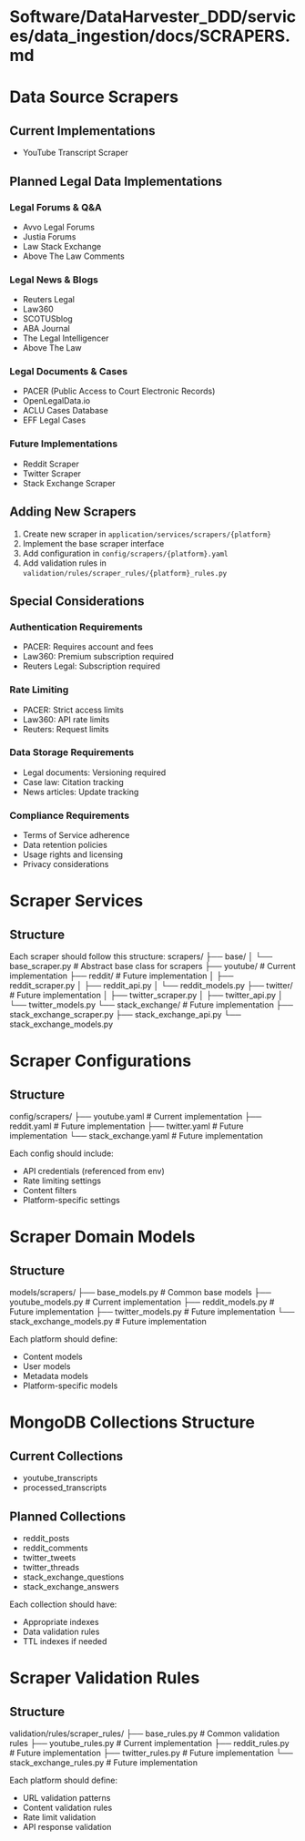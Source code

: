 # Software/DataHarvester_DDD/services/data_ingestion/docs/SCRAPERS.md

# Data Source Scrapers

## Current Implementations
- YouTube Transcript Scraper

## Planned Legal Data Implementations
### Legal Forums & Q&A
- Avvo Legal Forums
- Justia Forums
- Law Stack Exchange
- Above The Law Comments

### Legal News & Blogs
- Reuters Legal
- Law360
- SCOTUSblog
- ABA Journal
- The Legal Intelligencer
- Above The Law

### Legal Documents & Cases
- PACER (Public Access to Court Electronic Records)
- OpenLegalData.io
- ACLU Cases Database
- EFF Legal Cases

### Future Implementations
- Reddit Scraper
- Twitter Scraper
- Stack Exchange Scraper

## Adding New Scrapers
1. Create new scraper in `application/services/scrapers/{platform}`
2. Implement the base scraper interface
3. Add configuration in `config/scrapers/{platform}.yaml`
4. Add validation rules in `validation/rules/scraper_rules/{platform}_rules.py`

## Special Considerations
### Authentication Requirements
- PACER: Requires account and fees
- Law360: Premium subscription required
- Reuters Legal: Subscription required

### Rate Limiting
- PACER: Strict access limits
- Law360: API rate limits
- Reuters: Request limits

### Data Storage Requirements
- Legal documents: Versioning required
- Case law: Citation tracking
- News articles: Update tracking

### Compliance Requirements
- Terms of Service adherence
- Data retention policies
- Usage rights and licensing
- Privacy considerations

# Scraper Services

## Structure
Each scraper should follow this structure:
scrapers/
├── base/
│   └── base_scraper.py       # Abstract base class for scrapers
├── youtube/                  # Current implementation
├── reddit/                  # Future implementation
│   ├── reddit_scraper.py
│   ├── reddit_api.py
│   └── reddit_models.py
├── twitter/                 # Future implementation
│   ├── twitter_scraper.py
│   ├── twitter_api.py
│   └── twitter_models.py
└── stack_exchange/         # Future implementation
    ├── stack_exchange_scraper.py
    ├── stack_exchange_api.py
    └── stack_exchange_models.py

# Scraper Configurations

## Structure
config/scrapers/
├── youtube.yaml     # Current implementation
├── reddit.yaml     # Future implementation
├── twitter.yaml    # Future implementation
└── stack_exchange.yaml  # Future implementation

Each config should include:
- API credentials (referenced from env)
- Rate limiting settings
- Content filters
- Platform-specific settings

# Scraper Domain Models

## Structure
models/scrapers/
├── base_models.py           # Common base models
├── youtube_models.py        # Current implementation
├── reddit_models.py         # Future implementation
├── twitter_models.py        # Future implementation
└── stack_exchange_models.py # Future implementation

Each platform should define:
- Content models
- User models
- Metadata models
- Platform-specific models

# MongoDB Collections Structure

## Current Collections
- youtube_transcripts
- processed_transcripts

## Planned Collections
- reddit_posts
- reddit_comments
- twitter_tweets
- twitter_threads
- stack_exchange_questions
- stack_exchange_answers

Each collection should have:
- Appropriate indexes
- Data validation rules
- TTL indexes if needed

# Scraper Validation Rules
## Structure

validation/rules/scraper_rules/
├── base_rules.py           # Common validation rules
├── youtube_rules.py        # Current implementation
├── reddit_rules.py         # Future implementation
├── twitter_rules.py        # Future implementation
└── stack_exchange_rules.py # Future implementation

Each platform should define:
- URL validation patterns
- Content validation rules
- Rate limit validation
- API response validation
